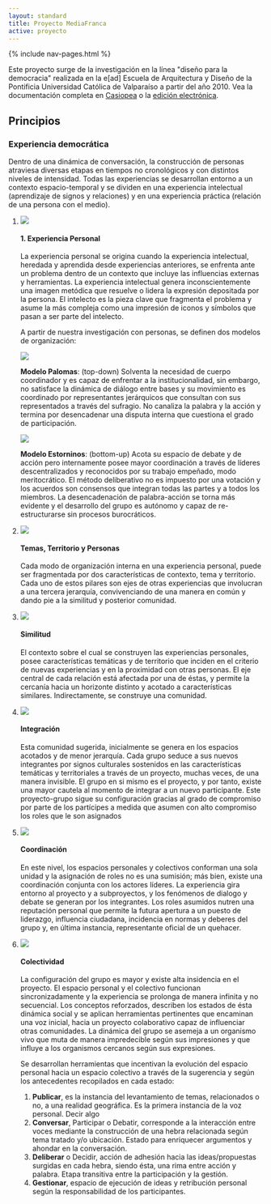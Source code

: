 ```yaml
---
layout: standard
title: Proyecto MediaFranca
active: proyecto
---
```


<div class='container'>
	{% include nav-pages.html %}
</div>

<p class='air-top'>Este proyecto surge de la investigación en la línea "diseño para la democracia" realizada en la e[ad] Escuela de Arquitectura y Diseño de la Pontificia Universidad Católica de Valparaíso a partir del año 2010. Vea la documentación completa en <a href='http://wiki.ead.pucv.cl/index.php/MediaFranca' title='documentación en Wiki Casiopea de la e[ad]'><i class='fa fa-file'></i> Casiopea</a> o la <a href="http://wiki.ead.pucv.cl/images/4/49/Mediafranca-web.pdf"><i class='fa fa-book'></i> edición electrónica</a>.</p>

<h2>Principios</h2>
<h3>Experiencia democrática</h3>
Dentro de una dinámica de conversación, la construcción de personas atraviesa diversas etapas en tiempos no cronológicos y con distintos niveles de intensidad. Todas las experiencias se desarrollan entorno a un contexto espacio-temporal y se dividen en una experiencia intelectual (aprendizaje de signos y relaciones) y en una experiencia práctica (relación de una persona con el medio).
<ol class="experience">
	<li>
		<div class="row">
			<div class="col-sm-4">
				<img class='illustration' src="{{ site.baseurl }}/images/pe-exp-personal.svg">
			</div>
			<div class="col-sm-8">
				<h4>1. Experiencia Personal</h4>
				<p>La experiencia personal se origina cuando la experiencia intelectual, heredada y aprendida desde experiencias anteriores, se enfrenta ante un problema dentro de un contexto que incluye las influencias externas y herramientas. La experiencia intelectual genera inconscientemente una imagen metódica que resuelve o lidera la expresión depositada por la persona. El intelecto es la pieza clave que fragmenta el problema y asume la más compleja como una impresión de iconos y símbolos que pasan a ser parte del intelecto.</p>
				<p>A partir de nuestra investigación con personas, se definen dos modelos de organización:</p>			
				<div class='row'>
					<div class="col-sm-4"><img class='illustration' src="{{ site.baseurl }}/images/modelo-palomas.svg"></div>
					<div class="col-sm-8">
						<p><strong>Modelo Palomas</strong>: (top-down) Solventa la necesidad de cuerpo coordinador y es capaz de enfrentar a la institucionalidad, sin embargo, no satisface la dinámica de diálogo entre bases y su movimiento es coordinado por representantes jerárquicos que consultan con sus representados a través del sufragio. No canaliza la palabra y la acción y termina por desencadenar una disputa interna que cuestiona el grado de participación.</p>
					</div>
				</div>
				<div class='row'>
					<div class="col-sm-4"><img class='illustration' src="{{ site.baseurl }}/images/modelo-estorninos.svg"></div>
					<div class="col-sm-8">
					<p><strong>Modelo Estorninos</strong>: (bottom-up) Acota su espacio de debate y de acción pero internamente posee mayor coordinación a través de líderes descentralizados y reconocidos por su trabajo empeñado, modo meritocrático. El método deliberativo no es impuesto por una votación y los acuerdos son consensos que integran todas las partes y a todos los miembros. La desencadenación de palabra-acción se torna más evidente y el desarrollo del grupo es autónomo y capaz de re-estructurarse sin procesos burocráticos.</p>
					</div>
				</div>
			</div>
		</div>
	</li>
	<li>
		<div class="row">
			<div class="col-sm-4">
				<img class='illustration' src="{{ site.baseurl }}/images/pe-tema-territorio-persona.svg">
			</div>
			<div class="col-sm-8">
				<h4>Temas, Territorio y Personas</h4>
				<p>Cada modo de organización interna en una experiencia personal, puede ser fragmentada por dos características de contexto, tema y territorio. Cada uno de estos pilares son ejes de otras experiencias que involucran a una tercera jerarquía, convivenciando de una manera en común y dando pie a la similitud y posterior comunidad.</p>
			</div>
		</div>
	</li>
	<li>
		<div class="row">
			<div class="col-sm-4">
				<img class='illustration' src="{{ site.baseurl }}/images/pe-similitud.svg">
			</div>
			<div class="col-sm-8">
				<h4>Similitud</h4>
				<p>El contexto sobre el cual se construyen las experiencias personales, posee características temáticas y de territorio que inciden en el criterio de nuevas experiencias y en la proximidad con otras personas. El eje central de cada relación está afectada por una de éstas, y permite la cercanía hacia un horizonte distinto y acotado a características similares. Indirectamente, se construye una comunidad.</p>
			</div>
		</div>
	</li>
	<li>
		<div class="row">
			<div class="col-sm-4">
				<img class='illustration' src="{{ site.baseurl }}/images/pe-integracion.svg">
			</div>
			<div class="col-sm-8">
				<h4>Integración</h4>
				<p>Esta comunidad sugerida, inicialmente se genera en los espacios acotados y de menor jerarquía. Cada grupo seduce a sus nuevos integrantes por signos culturales sostenidos en las características temáticas y territoriales a través de un proyecto, muchas veces, de una manera invisible. El grupo en si mismo es el proyecto, y por tanto, existe una mayor cautela al momento de integrar a un nuevo participante. Este proyecto-grupo sigue su configuración gracias al grado de compromiso por parte de los partícipes a medida que asumen con alto compromiso los roles que le son asignados</p>
			</div>
		</div>
	</li>
	<li>
		<div class="row">
			<div class="col-sm-4">
				<img class='illustration' src="{{ site.baseurl }}/images/pe-coordinacion.svg">
			</div>
			<div class="col-sm-8">
				<h4>Coordinación</h4>
				<p>En este nivel, los espacios personales y colectivos conforman una sola unidad y la asignación de roles no es una sumisión; más bien, existe una coordinación conjunta con los actores líderes. La experiencia gira entorno al proyecto y a subproyectos, y los fenómenos de dialogo y debate se generan por los integrantes. Los roles asumidos nutren una reputación personal que permite la futura apertura a un puesto de liderazgo, influencia ciudadana, incidencia en normas y deberes del grupo y, en última instancia, representante oficial de un quehacer.</p>
			</div>
		</div>
	</li>
	<li>
		<div class="row">
			<div class="tcenter">
				<img src="{{ site.baseurl }}/images/modelo-democracia.svg">
			</div>
			<div>
				<h4>Colectividad</h4>
				<p>La configuración del grupo es mayor y existe alta insidencia en el proyecto. El espacio personal y el colectivo funcionan sincronizadamente y la experiencia se prolonga de manera infinita y no secuencial. Los conceptos reforzados, describen los estados de ésta dinámica social y se aplican herramientas pertinentes que encaminan una voz inicial, hacia un proyecto colaborativo capaz de influenciar otras comunidades. La dinámica del grupo se asemeja a un organismo vivo que muta de manera impredecible según sus impresiones y que influye a los organismos cercanos según sus expresiones.</p>
				<p>Se desarrollan herramientas que incentivan la evolución del espacio personal hacia un espacio colectivo a través de la sugerencia y según los antecedentes recopilados en cada estado:</p>
				<ol>
					<li><strong>Publicar</strong>, es la instancia del levantamiento de temas, relacionados o no, a una realidad geográfica. Es la primera instancia de la voz personal. Decir algo</li>
					<li><strong>Conversar</strong>, Participar o Debatir, corresponde a la interacción entre voces mediante la construcción de una hebra relacionada según tema tratado y/o ubicación. Estado para enriquecer argumentos y ahondar en la conversación.</li>
					<li><strong>Deliberar</strong> o Decidir, acción de adhesión hacia las ideas/propuestas surgidas en cada hebra, siendo ésta, una rima entre acción y palabra. Etapa transitiva entre la participación y la gestión.</li>
					<li><strong>Gestionar</strong>, espacio de ejecución de ideas y retribución personal según la responsabilidad de los participantes.</li>
				</ol>
			</div>
		</div>
	</li>
</ol>
